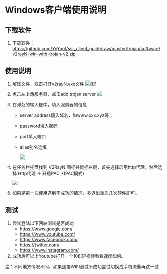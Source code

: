 # Windows客户端使用说明

## 下载软件

1. 下载软件：https://github.com/YeYoot/ssr_client_guide/raw/master/trojan/software/v2rayN-win-with-trojan-v2.zip

## 使用说明

1. 解压文件，双击打开v2rayN.exe文件
   ![图1](https://github.com/YeYoot/ssr_client_guide/blob/master/v2ray/pic/W01.png?raw=true)

2. 点击左上角服务器，点击add trojan server
   ![](https://github.com/YeYoot/ssr_client_guide/blob/master/trojan/pic/trojan-win01.png?raw=true)

3. 在弹处的输入框中，填入服务器的信息

   - server address填入域名，如www.xxx.xyz等；

   - password填入密码

   - port填入端口

   - alias别名选填

     ![](https://github.com/YeYoot/ssr_client_guide/blob/master/trojan/pic/trojan-win02.png?raw=true)

4. 在任务栏托盘找到 V2RayN 图标并鼠标右键，首先选择启用http代理，然后选择 Http代理 -> 开启PAC,*(PAC模式)

   ![](https://github.com/YeYoot/ssr_client_guide/blob/master/trojan/pic/trojan-win03.png?raw=true)

5. 如果是第一次使用遇到不成功的情况，多退出重启几次软件即可。

## 测试

1. 尝试登陆以下网站测试是否成功
   - <https://www.google.com/>
   - <https://www.youtube.com/>
   - <https://www.facebook.com/>
   - <https://twitter.com/>
   - <https://www.instagram.com/>
2. 成功后可以上Youtube打开一个1080P视频看看速度如何。

注：不同地方情况不同，如果连接WIFI测试不成功尝试切换成手机流量再试一试

